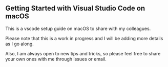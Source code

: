 ## Getting Started with Visual Studio Code on macOS

This is a vscode setup guide on macOS to share with my colleagues.

Please note that this is a work in progress and I will be adding more details as I go along.

Also, I am always open to new tips and tricks, so please feel free to share your own ones with me through issues or email.